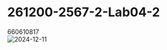 # 261200-2567-2-Lab04-2
660610817
<br>
![2024-12-11](https://github.com/user-attachments/assets/660f4783-1602-4fbf-8da5-1506b4fce826)
